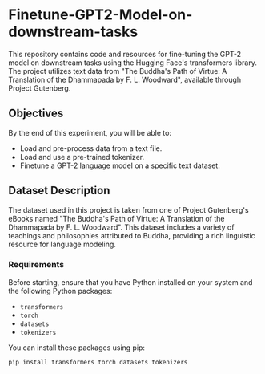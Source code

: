 # Finetune-GPT2-Model-on-downstream-tasks

This repository contains code and resources for fine-tuning the GPT-2 model on downstream tasks using the Hugging Face's transformers library. The project utilizes text data from "The Buddha's Path of Virtue: A Translation of the Dhammapada by F. L. Woodward", available through Project Gutenberg.

## Objectives

By the end of this experiment, you will be able to:
- Load and pre-process data from a text file.
- Load and use a pre-trained tokenizer.
- Finetune a GPT-2 language model on a specific text dataset.

## Dataset Description

The dataset used in this project is taken from one of Project Gutenberg's eBooks named "The Buddha's Path of Virtue: A Translation of the Dhammapada by F. L. Woodward". This dataset includes a variety of teachings and philosophies attributed to Buddha, providing a rich linguistic resource for language modeling.

### Requirements
Before starting, ensure that you have Python installed on your system and the following Python packages:
- `transformers`
- `torch`
- `datasets`
- `tokenizers`

You can install these packages using pip:
```bash
pip install transformers torch datasets tokenizers
```

